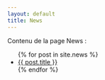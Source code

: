 ```yaml
---
layout: default
title: News
---
```

Contenu de la page News : 

<ul>
  {% for post in site.news %}
    <li>
      <a href="{{ post.url }}">{{ post.title }}</a>
    </li>
  {% endfor %}
</ul>